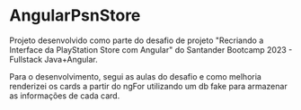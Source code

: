 <h1>AngularPsnStore</h1>
<p>Projeto desenvolvido como parte do desafio de projeto "Recriando a Interface da PlayStation Store com Angular" do Santander Bootcamp 2023 - Fullstack Java+Angular.</p>

<p>Para o desenvolvimento, segui as aulas do desafio e como melhoria renderizei os cards a partir do ngFor utilizando um db fake para armazenar as informações de cada card.</p>
